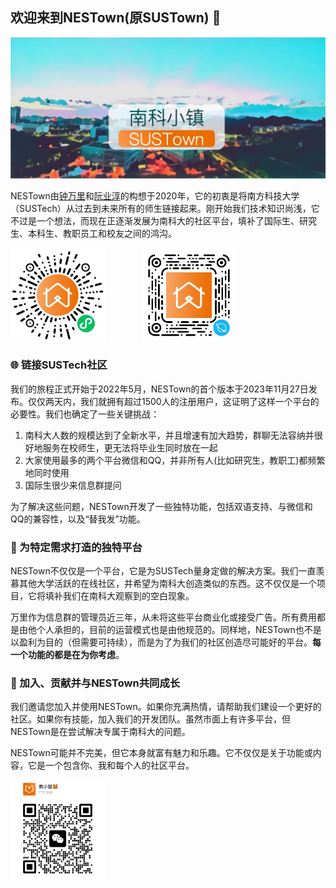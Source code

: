 ## 欢迎来到NESTown(原SUSTown) 👋

![](https://github.com/NESTown/.github/blob/main/assests/poster.jpg?raw=true)

NESTown由[钟万里](https://github.com/wanlizhong)和[阮业淳](https://github.com/ryyyc)的构想于2020年，它的初衷是将南方科技大学（SUSTech）从过去到未来所有的师生链接起来。刚开始我们技术知识尚浅，它不过是一个想法，而现在正逐渐发展为南科大的社区平台，填补了国际生、研究生、本科生、教职员工和校友之间的鸿沟。

<p style="display: flex; flex-direction: row;">
  <img src="https://github.com/NESTown/.github/blob/main/assests/WeChat%20QR%20Code.jpg?raw=true" width="30%"/>
  &nbsp;&nbsp;&nbsp;&nbsp;&nbsp;&nbsp;&nbsp;&nbsp;&nbsp;&nbsp;&nbsp;&nbsp;&nbsp;&nbsp;&nbsp;
  <img src="https://github.com/NESTown/.github/blob/main/assests/QQ%20QR%20Code.png?raw=true" width="30%"/> 
</p>


### 🌐 链接SUSTech社区

我们的旅程正式开始于2022年5月，NESTown的首个版本于2023年11月27日发布。仅仅两天内，我们就拥有超过1500人的注册用户，这证明了这样一个平台的必要性。我们也确定了一些关键挑战：

1. 南科大人数的规模达到了全新水平，并且增速有加大趋势，群聊无法容纳并很好地服务在校师生，更无法将毕业生同时放在一起
2. 大家使用最多的两个平台微信和QQ，并非所有人(比如研究生，教职工)都频繁地同时使用
3. 国际生很少来信息群提问

为了解决这些问题，NESTown开发了一些独特功能，包括双语支持、与微信和QQ的兼容性，以及“替我发”功能。

### 🌟 为特定需求打造的独特平台

NESTown不仅仅是一个平台，它是为SUSTech量身定做的解决方案。我们一直羡慕其他大学活跃的在线社区，并希望为南科大创造类似的东西。这不仅仅是一个项目，它将填补我们在南科大观察到的空白现象。

万里作为信息群的管理员近三年，从未将这些平台商业化或接受广告。所有费用都是由他个人承担的，目前的运营模式也是由他规范的。同样地，NESTown也不是以盈利为目的（但需要可持续），而是为了为我们的社区创造尽可能好的平台。**每一个功能的都是在为你考虑**。

### 👐 加入、贡献并与NESTown共同成长

我们邀请您加入并使用NESTown。如果你充满热情，请帮助我们建设一个更好的社区。如果你有技能，加入我们的开发团队。虽然市面上有许多平台，但NESTown是在尝试解决专属于南科大的问题。

NESTown可能并不完美，但它本身就富有魅力和乐趣。它不仅仅是关于功能或内容，它是一个包含你、我和每个人的社区平台。

<img src="https://github.com/NESTown/.github/blob/main/assests/NESTown%20Fox%20QR%20Code.png?raw=true" width="30%;" align="left" />
